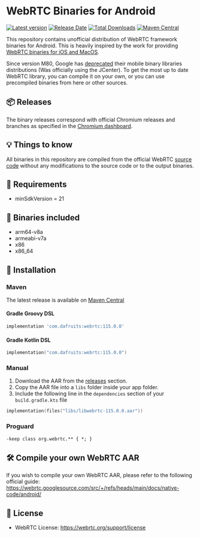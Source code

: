 # WebRTC Binaries for Android
[![Latest version](https://img.shields.io/github/v/release/rno/webrtc)](https://github.com/rno/WebRTC/releases)
[![Release Date](https://img.shields.io/github/release-date/rno/webrtc)](https://github.com/rno/WebRTC/releases)
[![Total Downloads](https://img.shields.io/github/downloads/rno/webrtc/total)](https://github.com/rno/WebRTC/releases)
[![Maven Central](https://img.shields.io/maven-central/v/com.dafruits/webrtc)](https://github.com/rno/WebRTC/releases)


This repository contains unofficial distribution of WebRTC framework binaries for Android. This is heavily inspired by the work for providing [WebRTC binaries for iOS and MacOS](https://github.com/stasel/WebRTC).

Since version M80, Google has [deprecated](https://groups.google.com/g/discuss-webrtc/c/Ozvbd0p7Q1Y/m/M4WN2cRKCwAJ?pli=1) their mobile binary libraries distributions (Was officially using the JCenter). To get the most up to date WebRTC library, you can compile it on your own, or you can use precompiled binaries from here or other sources.

## 📦 Releases
The binary releases correspond with official Chromium releases and branches as specified in the [Chromium dashboard](https://chromiumdash.appspot.com/branches).

## 💡 Things to know
All binaries in this repository are compiled from the official WebRTC [source code](https://webrtc.googlesource.com/src/) without any modifications to the source code or to the output binaries.

## 📢 Requirements
* minSdkVersion = 21

## 📀 Binaries included

* arm64-v8a
* armeabi-v7a
* x86
* x86_64

## 🚚 Installation

### Maven

The latest release is available on [Maven Central](https://search.maven.org/artifact/com.dafruits/webrtc/115.0.0/aar)

#### Gradle Groovy DSL

```groovy
implementation 'com.dafruits:webrtc:115.0.0'
```

#### Gradle Kotlin DSL

```kotlin
implementation("com.dafruits:webrtc:115.0.0")
```

### Manual
1. Download the AAR from the [releases](https://github.com/rno/WebRTC/releases) section.
2. Copy the AAR file into a `libs` folder inside your app folder.
3. Include the following line in the `dependencies` section of your `build.gradle.kts` file

```kotlin
implementation(files("libs/libwebrtc-115.0.0.aar"))
```

### Proguard

```
-keep class org.webrtc.** { *; }
```

## 🛠 Compile your own WebRTC AAR
If you wish to compile your own WebRTC AAR, please refer to the following official guide:
https://webrtc.googlesource.com/src/+/refs/heads/main/docs/native-code/android/

## 📃 License
* WebRTC License: https://webrtc.org/support/license